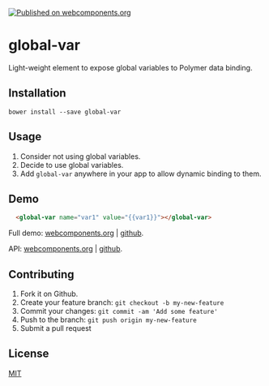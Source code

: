 [![Published on webcomponents.org](https://img.shields.io/badge/webcomponents.org-published-blue.svg)](https://www.webcomponents.org/element/jifalops/global-var)

# global-var
Light-weight element to expose global variables to Polymer data binding.

## Installation
```
bower install --save global-var
```

## Usage
1. Consider not using global variables.
2. Decide to use global variables.
3. Add `global-var` anywhere in your app to allow dynamic binding to them.

## Demo

```html
  <global-var name="var1" value="{{var1}}"></global-var>
```

Full demo:
[webcomponents.org](https://www.webcomponents.org/element/jifalops/global-var/demo/demo/index.html)
| [github](https://jifalops.github.io/global-var/components/global-var/demo/).

API: [webcomponents.org](https://www.webcomponents.org/element/jifalops/global-var/global-var)
| [github](https://jifalops.github.io/global-var).

## Contributing

1. Fork it on Github.
2. Create your feature branch: `git checkout -b my-new-feature`
3. Commit your changes: `git commit -am 'Add some feature'`
4. Push to the branch: `git push origin my-new-feature`
5. Submit a pull request

## License

[MIT](https://opensource.org/licenses/MIT)
